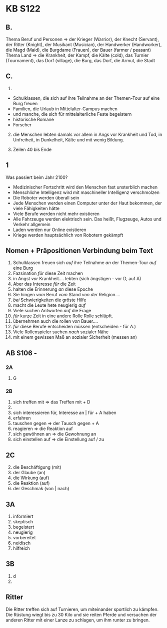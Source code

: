 # KB S122

## B. 

Thema Beruf und Personen => der Krieger (Warrior), der Knecht (Servant), der Ritter (Knight), der Musikant (Musician), der Handwerker (Handworker), die Magd (Maid), die Burgdame (Frauen), der Bauer (farmer / peasant) 
Thema Land => die Krankheit, der Kampf, die Kälte (cold), das Turnier (Tournament), das Dorf (village), die Burg, das Dorf, die Armut, die Stadt

## C. 

1. 
  * Schulklassen, die sich auf ihre Teilnahme an der Themen-Tour auf eine Burg freuen
  * Familien, die Urlaub in Mittelalter-Campus machen
  * und manche, die sich für mittelalterliche Feste begeistern
  * historische Romane
  * Forscher

2. die Menschen lebten damals vor allem in Angs vor Krankheit und Tod, in Unfreiheit, in Dunkelheit, Kälte und mit wenig Bildung.

3. Zeilen 40 bis Ende

## 1

Was passiert beim Jahr 2100?

- Medizinischer Fortschritt wird den Menschen fast unsterblich machen
- Menschliche Intelligenz wird mit maschineller Intelligenz verschmolzen
- Die Roboter werden überall sein
- Jede Menschen werden einen Computer unter der Haut bekommen, der viele Fähigkeiten hätte
- Viele Berufe werden nicht mehr existieren
- Alle Fahrzeuge werden elektrisch sein. Das heißt, Flugzeuge, Autos und Verkehr allgemein
- Laden werden nur Online existieren
- Kriege werden hauptsächlich von Robotern gekämpft

## Nomen + Präpositionen Verbindung beim Text

1. Schulklassen freuen sich *auf* ihre Teilnahme *an* der Themen-Tour *auf* eine Burg
2. Fazsination *für* diese Zeit machen
3. in Angst *vor* Krankheit.... lebten (sich ängstigen - vor D, auf A)
4. Aber das Interesse *für* die Zeit
5. halten die Erinnerung *an* diese Epoche
6. Sie hingen *vom* Beruf *vom* Stand *von der* Religion....
7. *bei* Schwierigkeiten die gröste Hilfe
8. macht die Leute hete neugierig *auf*
9. Viele suchen Antworten *auf* die Frage
10. *für* kurze Zeit in eine andere Rolle Rolle schlüpft.
11. übernehmen auch die rollen *von* Bauer....
12. *für* diese Berufe entscheiden müssen (entscheiden - für A.)
13. Viele Rollenspieler suchen *nach* sozialer Nähe
14. mit einem gewissen Maß an sozialer Sicherheit (messen an)

## AB S106 - 

### 2A

1. G

### 2B

1. sich treffen mit => das Treffen mit + D
2. 
3. sich interessieren für, Interesse an | für + A haben
4. erfahren 
5. tauschen gegen => der Tausch gegen + A
6. reagieren => die Reaktion auf
7. sich gewöhnen an => die Gewohnung an 
8. sich einstellen auf => die Einstellung auf / zu

## 2C

2. die Beschäftigung (mit)
3. der Glaube (an)
4. die Wirkung (auf)
5. die Reaktion (auf)
6. der Geschmak (von | nach)

## 3A

1. informiert
2. skeptisch
3. begeistert
4. neugierig
5. vorbereitet
6. neidisch
7. hilfreich

## 3B

1. d
2. 

## Ritter

Die Ritter treffen sich auf Turnieren, um miteinander sportlich zu kämpfen. 
Die Rüstung wiegt bis zu 30 Kilo und sie reiten Pferde und versuchen der anderen Ritter mit einer Lanze zu schlagen, um ihm runter zu bringen.
